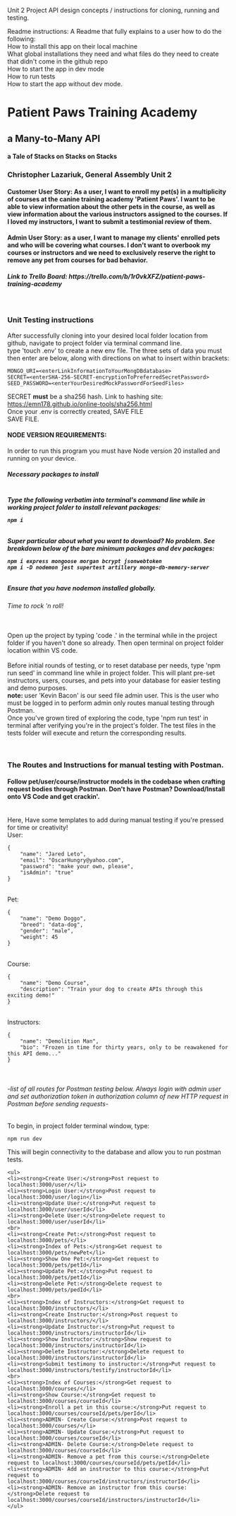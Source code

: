 Unit 2 Project API design concepts / instructions for cloning, running and testing.

Readme instructions:
A Readme that fully explains to a user how to do the following:<br>
How to install this app on their local machine<br>
What global installations they need and what files do they need to create that didn't come in the github repo<br>
How to start the app in dev mode<br>
How to run tests<br>
How to start the app without dev mode.<br>

<h1>Patient Paws Training Academy</h1>
<h2>a Many-to-Many API</h2>
<h4>a Tale of Stacks on Stacks on Stacks</h4>
<h3>Christopher Lazariuk, General Assembly Unit 2</h3>
<h4>Customer User Story: As a user, I want to enroll my pet(s) in a multiplicity of courses at the canine training academy 'Patient Paws'. I want to be able to view information about the other pets in the course, as well as view information about the various instructors assigned to the courses. If I loved my instructors, I want to submit a testimonial review of them.</h4>
<h4>Admin User Story: as a user, I want to manage my clients' enrolled pets and who will be covering what courses. I don't want to overbook my courses or instructors and we need to exclusively reserve the right to remove any pet from courses for bad behavior.</h4>
<h5>Link to Trello Board: https://trello.com/b/1r0vkXFZ/patient-paws-training-academy</h5>
<br>
<h3>Unit Testing instructions</h3>
<p>After successfully cloning into your desired local folder location from github, navigate to project folder via terminal command line.
<br>
type 'touch .env' to create a new env file. The three sets of data you must then enter are below, along with directions on what to insert within brackets: <br>

```
MONGO_URI=<enterLinkInformationToYourMongDBdatabase>
SECRET=<enterSHA-256-SECRET-encryptionToPreferredSecretPassword>
SEED_PASSWORD=<enterYourDesiredMockPasswordForSeedFiles>
```

SECRET <strong>must</strong> be a sha256 hash. Link to hashing site: https://emn178.github.io/online-tools/sha256.html
<br>Once your .env is correctly created, SAVE FILE<br>
SAVE FILE.
<h4>NODE VERSION REQUIREMENTS:</h4>
In order to run this program you must have Node version 20 installed and running on your device.
<br>
<h5>Necessary packages to install<h5>
<br> Type the following verbatim into terminal's command line while in working project folder to install relevant packages:<br>

```
npm i
```
<br>
Super particular about what you want to download? No problem. See breakdown below of the bare minimum packages and dev packages:

```
npm i express mongoose morgan bcrypt jsonwebtoken
npm i -D nodemon jest supertest artillery mongo-db-memory-server
```

<br>
Ensure that you have nodemon installed globally.
<br>
<h6>Time to rock 'n roll!</h6>
<br>
Open up the project by typing 'code .' in the terminal while in the project folder if you haven't done so already. Then open terminal on project folder location within VS code.
<br><br>
Before initial rounds of testing, or to reset database per needs, type 'npm run seed' in command line while in project folder. This will plant pre-set instructors, users, courses, and pets into your database for easier testing and demo purposes. <br><strong>note: </strong>user 'Kevin Bacon' is our seed file admin user. This is the user who must be logged in to perform admin only routes manual testing through Postman.
<br>
Once you've grown tired of exploring the code, type 'npm run test' in terminal after verifying you're in the project's folder. The test files in the tests folder will execute and return the corresponding results.
</p>
<br>
<h3>The Routes and Instructions for manual testing with Postman.</h3>
<h4>Follow pet/user/course/instructor models in the codebase when crafting request bodies through Postman. Don't have Postman? Download/Install onto VS Code and get crackin'.</h4>
<br>Here, Have some templates to add during manual testing if you're pressed for time or creativity!<br>
User:

```
{
    "name": "Jared Leto",
    "email": "OscarHungry@yahoo.com",
    "password": "make your own, please",
    "isAdmin": "true"
}
```

<br>
Pet:

```
{
    "name": "Demo Doggo",
    "breed": "data-dog",
    "gender": "male",
    "weight": 45
}
```

<br>
Course:

```
{
    "name": "Demo Course",
    "description": "Train your dog to create APIs through this exciting demo!"
}
```

<br>
Instructors:

```
{
    "name": "Demolition Man",
    "bio": "Frozen in time for thirty years, only to be reawakened for this API demo..."
}
```

<br>
<h6>-list of all routes for Postman testing below. Always login with admin user and set authorization token in authorization column of new HTTP request in Postman before sending requests-</h6>
To begin, in project folder terminal window, type:

```
npm run dev
```

This will begin connectivity to the database and allow you to run postman tests.

    <ul>
    <li><strong>Create User:</strong>Post request to localhost:3000/user/</li>
    <li><strong>Login User:</strong>Post request to localhost:3000/user/login</li>
    <li><strong>Update User:</strong>Put request to localhost:3000/user/userId</li>
    <li><strong>Delete User:</strong>Delete request to localhost:3000/user/userId</li>
    <br>
    <li><strong>Create Pet:</strong>Post request to localhost:3000/pets/</li>
    <li><strong>Index of Pets:</strong>Get request to localhost:3000/pets/newPet</li>
    <li><strong>Show One Pet:</strong>Get request to localhost:3000/pets/petId</li>
    <li><strong>Update Pet:</strong>Put request to localhost:3000/pets/petId</li>
    <li><strong>Delete Pet:</strong>Delete request to localhost:3000/pets/pedId</li>
    <br>
    <li><strong>Index of Instructors:</strong>Get request to localhost:3000/instructors/</li>
    <li><strong>Create Instructor:</strong>Post request to localhost:3000/instructors/</li>
    <li><strong>Update Instructor:</strong>Put request to localhost:3000/instructors/instructorId</li>
    <li><strong>Show Instructor:</strong>Show request to localhost:3000/instructors/instructorId</li>
    <li><strong>Delete Instructor:</strong>Delete request to localhost:3000/instructors/instructorId</li>
    <li><strong>Submit testimony to instructor:</strong>Put request to localhost:3000/instructors/testify/instructorId</li>
    <br>
    <li><strong>Index of Courses:</strong>Get request to localhost:3000/courses/</li>
    <li><strong>Show Course:</strong>Get request to localhost:3000/courses/courseId</li>
    <li><strong>Enroll a pet in this course:</strong>Put request to localhost:3000/courses/courseId/pets/perId</li>
    <li><strong>ADMIN- Create Course:</strong>Post request to localhost:3000/courses/</li>
    <li><strong>ADMIN- Update Course:</strong>Put request to localhost:3000/courses/courseId</li>
    <li><strong>ADMIN- Delete Course:</strong>Delete request to localhost:3000/courses/courseId</li>
    <li><strong>ADMIN- Remove a pet from this course:</strong>Delete request to localhost:3000/courses/courseId/pets/petId</li>
    <li><strong>ADMIN- Add an instructor to this course:</strong>Put request to localhost:3000/courses/courseId/instructors/instructorId</li>
    <li><strong>ADMIN- Remove an instructor from this course:</strong>Delete request to localhost:3000/courses/courseId/instructors/instructorId</li>
    </ul>
<br>
</ol>

